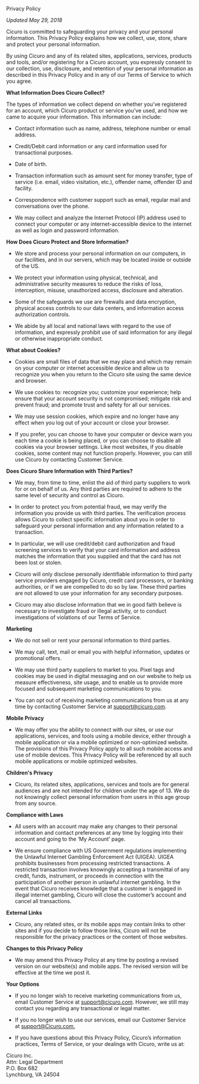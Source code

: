 Privacy Policy

*Updated May 29, 2018*

Cicuro is committed to safeguarding your privacy and your personal information. This Privacy Policy explains how we collect, use, store, share and protect your personal information.

By using Cicuro and any of its related sites, applications, services, products and tools, and/or registering for a Cicuro account, you expressly consent to our collection, use, disclosure, and retention of your personal information as described in this Privacy Policy and in any of our Terms of Service to which you agree.

**What Information Does Cicuro Collect?**

The types of information we collect depend on whether you’ve registered for an account, which Cicuro product or service you’ve used, and how we came to acquire your information. This information can include: 

* Contact information such as name, address, telephone number or email address.

* Credit/Debit card information or any card information used for transactional purposes.

* Date of birth.

* Transaction information such as amount sent for money transfer, type of service (i.e. email, video visitation, etc.), offender name, offender ID and facility.

* Correspondence with customer support such as email, regular mail and conversations over the phone.

* We may collect and analyze the Internet Protocol (IP) address used to connect your computer or any internet-accessible device to the internet as well as login and password information.



**How Does Cicuro Protect and Store Information?**

* We store and process your personal information on our computers, in our facilities, and in our servers, which may be located inside or outside of the US.

* We protect your information using physical, technical, and administrative security measures to reduce the risks of loss, interception, misuse, unauthorized access, disclosure and alteration.

* Some of the safeguards we use are firewalls and data encryption, physical access controls to our data centers, and information access authorization controls.

* We abide by all local and national laws with regard to the use of information, and expressly prohibit use of said information for any illegal or otherwise inappropriate conduct.



**What about Cookies?**

* Cookies are small files of data that we may place and which may remain on your computer or internet accessible device and allow us to recognize you when you return to the Cicuro site using the same device and browser.

* We use cookies to: recognize you; customize your experience; help ensure that your account security is not compromised; mitigate risk and prevent fraud; and promote trust and safety for all our services.

* We may use session cookies, which expire and no longer have any effect when you log out of your account or close your browser.

* If you prefer, you can choose to have your computer or device warn you each time a cookie is being placed, or you can choose to disable all cookies via your browser settings. Like most websites, if you disable cookies, some content may not function properly. However, you can still use Cicuro by contacting Customer Service.

**Does Cicuro Share Information with Third Parties?**

* We may, from time to time, enlist the aid of third party suppliers to work for or on behalf of us. Any third parties are required to adhere to the same level of security and control as Cicuro.

* In order to protect you from potential fraud, we may verify the information you provide us with third parties. The verification process allows Cicuro to collect specific information about you in order to safeguard your personal information and any information related to a transaction.

* In particular, we will use credit/debit card authorization and fraud screening services to verify that your card information and address matches the information that you supplied and that the card has not been lost or stolen.

* Cicuro will only disclose personally identifiable information to third party service providers engaged by Cicuro, credit card processors, or banking authorities, or if we are compelled to do so by law. These third parties are not allowed to use your information for any secondary purposes.

* Cicuro may also disclose information that we in good faith believe is necessary to investigate fraud or illegal activity, or to conduct investigations of violations of our Terms of Service.

**Marketing**

* We do not sell or rent your personal information to third parties.

* We may call, text, mail or email you with helpful information, updates or promotional offers.

* We may use third party suppliers to market to you. Pixel tags and cookies may be used in digital messaging and on our website to help us measure effectiveness, site usage, and to enable us to provide more focused and subsequent marketing communications to you.

* You can opt out of receiving marketing communications from us at any time by contacting Customer Service at [support@cicuro.com](mailto:support@cicuro.com).


**Mobile Privacy**

* We may offer you the ability to connect with our sites, or use our applications, services, and tools using a mobile device, either through a mobile application or via a mobile optimized or non-optimized website. The provisions of this Privacy Policy apply to all such mobile access and use of mobile devices. This Privacy Policy will be referenced by all such mobile applications or mobile optimized websites.

**Children's Privacy**

* Cicuro, its related sites, applications, services and tools are for general audiences and are not intended for children under the age of 13. We do not knowingly collect personal information from users in this age group from any source.

**Compliance with Laws**

* All users with an account may make any changes to their personal information and contact preferences at any time by logging into their account and going to the ‘My Account’ page.

* We ensure compliance with US Government regulations implementing the Unlawful Internet Gambling Enforcement Act (UIGEA). UIGEA prohibits businesses from processing restricted transactions. A restricted transaction involves knowingly accepting a transmittal of any credit, funds, instrument, or proceeds in connection with the participation of another person in unlawful internet gambling. In the event that Cicuro receives knowledge that a customer is engaged in illegal internet gambling, Cicuro will close the customer’s account and cancel all transactions.

**External Links**

* Cicuro, any related sites, or its mobile apps may contain links to other sites and if you decide to follow those links, Cicuro will not be responsible for the privacy practices or the content of those websites.

**Changes to this Privacy Policy**

* We may amend this Privacy Policy at any time by posting a revised version on our website(s) and mobile apps. The revised version will be effective at the time we post it.

**Your Options**

* If you no longer wish to receive marketing communications from us, email Customer Service at [support@cicuro.com](mailto:support@cicuro.com). However, we still may contact you regarding any transactional or legal matter.

* If you no longer wish to use our services, email our Customer Service at [support@Cicuro.com.](mailto:support@jpay.com)

* If you have questions about this Privacy Policy, Cicuro’s information practices, Terms of Service, or your dealings with Cicuro, write us at:
  
Cicuro Inc.  
Attn: Legal Department  
P.O. Box 682  
Lynchburg, VA 24504  
  
  
